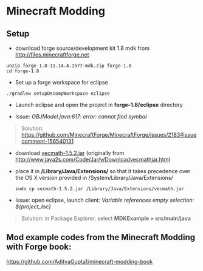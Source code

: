 # Minecraft Modding

## Setup
+ download forge source/development kit 1.8 mdk from
http://files.minecraftforge.net

```
unzip forge-1.8-11.14.4.1577-mdk.zip forge-1.8
cd forge-1.8
```

+ Set up a forge workspace for eclipse
```
./gradlew setupDecompWorkspace eclipse
```

+ Launch eclipse and open the project in **forge-1.8/eclipse** directory

- Issue: *OBJModel.java:617: error: cannot find symbol*
> Solution: https://github.com/MinecraftForge/MinecraftForge/issues/2183#issuecomment-156540131

  - download [vecmath-1.5.2.jar](https://github.com/cltran2/minecraft-modding/blob/master/vecmath-1.5.2.jar) (originally from http://www.java2s.com/Code/Jar/v/Downloadvecmathjar.htm)
  - place it in **/Library/Java/Extensions/** so that it takes precedence over the OS X version provided in /System/Library/Java/Extensions/

    ```
    sudo cp vecmath-1.5.2.jar /Library/Java/Extensions/vecmath.jar
    ```

- Issue: open eclipse, launch client: *Variable references empty selection: ${project_loc}*
> Solution: in Package Explorer, select **MDKExample > src/main/java**

## Mod example codes from the **Minecraft Modding with Forge** book:
https://github.com/AdityaGupta1/minecraft-modding-book
